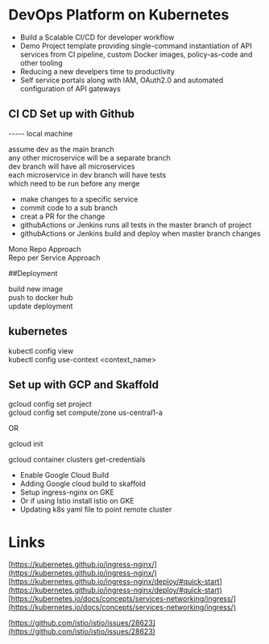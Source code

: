 # DevOps Platform on Kubernetes  

- Build a Scalable CI/CD for developer workflow  
- Demo Project template providing single-command instantiation of API services from CI pipeline, custom Docker images, policy-as-code and other tooling  
- Reducing a new develpers time to productivity  
- Self service portals along with IAM, OAuth2.0 and automated configuration of API gateways  

## CI CD  Set up with Github  

-----  local machine  

assume dev as the main branch  
any other microservice will be a separate branch  
dev branch will have all microservices  
each microservice in dev branch will have tests  
which need to be run before any merge  


- make changes to a specific service  
- commit code to a sub branch  
- creat a PR for the change  
- githubActions or Jenkins runs all tests in the master branch of project  
- githubActions or Jenkins build and deploy when master branch changes  


Mono Repo Approach  
Repo per Service Approach  



##Deployment  

build new image  
push to docker hub  
update deployment  



## kubernetes  

kubectl config view  
kubectl config use-context <context_name>  



## Set up with GCP and Skaffold  


gcloud config set project <project-name>  
gcloud config set compute/zone us-central1-a  


OR  

gcloud init  


gcloud container clusters get-credentials <cluster-name>  


- Enable Google Cloud Build  
- Adding Google cloud build to skaffold  
- Setup ingress-nginx on GKE  
- Or if using Istio install istio on GKE  
- Updating k8s yaml file to point remote cluster  



















# Links 
[https://kubernetes.github.io/ingress-nginx/](https://kubernetes.github.io/ingress-nginx/)  
[https://kubernetes.github.io/ingress-nginx/deploy/#quick-start](https://kubernetes.github.io/ingress-nginx/deploy/#quick-start)  
[https://kubernetes.io/docs/concepts/services-networking/ingress/](https://kubernetes.io/docs/concepts/services-networking/ingress/)  

[https://github.com/istio/istio/issues/28623](https://github.com/istio/istio/issues/28623)  
